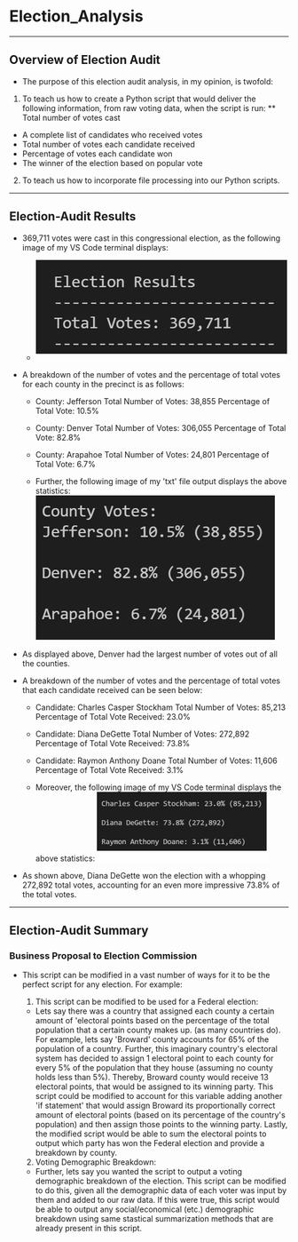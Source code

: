# Election_Analysis
---
## Overview of Election Audit 
* The purpose of this election audit analysis, in my opinion, is twofold: 
1. To teach us how to create a Python script that would deliver the following information, from raw voting data, when the script is run:
  ** Total number of votes cast
  * A complete list of candidates who received votes 
  * Total number of votes each candidate received
  * Percentage of votes each candidate won
  * The winner of the election based on popular vote
2. To teach us how to incorporate file processing into our Python scripts. 
---
## Election-Audit Results
* 369,711 votes were cast in this congressional election, as the following image of my VS Code terminal displays: 
  * ![](images/total_votes.png)
* A breakdown of the number of votes and the percentage of total votes for each county in the precinct is as follows:
  * County: Jefferson
    Total Number of Votes: 38,855
    Percentage of Total Vote: 10.5%
    
  * County: Denver
    Total Number of Votes: 306,055
    Percentage of Total Vote: 82.8%
    
  * County: Arapahoe
    Total Number of Votes: 24,801
    Percentage of Total Vote: 6.7%
    
  * Further, the following image of my 'txt' file output displays the above statistics:
    ![](images/county_vote_breakdown.png)
* As displayed above, Denver had the largest number of votes out of all the counties. 
* A breakdown of the number of votes and the percentage of total votes that each candidate received can be seen below:
  * Candidate: Charles Casper Stockham
    Total Number of Votes: 85,213
    Percentage of Total Vote Received: 23.0%
    
  * Candidate: Diana DeGette 
    Total Number of Votes: 272,892
    Percentage of Total Vote Received: 73.8%
    
  * Candidate: Raymon Anthony Doane
    Total Number of Votes: 11,606
    Percentage of Total Vote Received: 3.1%
  
  * Moreover, the following image of my VS Code terminal displays the above statistics:
    ![](images/candidate_breakdown.png)
    
* As shown above, Diana DeGette won the election with a whopping 272,892 total votes, accounting for an even more impressive 73.8% of the total votes.
---
## Election-Audit Summary
### Business Proposal to Election Commission
* This script can be modified in a vast number of ways for it to be the perfect script for any election. For example:
  1. This script can be modified to be used for a Federal election: 
    * Lets say there was a country that assigned each county a certain amount of 'electoral points     based on the percentage of the total population that a certain county makes up. (as many           countries do). For example, lets say 'Broward' county accounts for 65% of the population of a     country. Further, this imaginary country's electoral system has decided to assign 1 electoral     point to each county for every 5% of the population that they house (assuming no county holds     less than 5%). Thereby, Broward county would receive 13 electoral points, that would be           assigned to its winning party. This script could be modified to account for this variable         adding another 'if statement' that would assign Broward its proportionally correct amount of       electoral points (based on its percentage of the country's population) and then assign those       points to the winning party. Lastly, the modified script would be able to sum the                 electoral points to output which party has won the Federal election and provide a breakdown by     county.
  
  2. Voting Demographic Breakdown:
    * Further, lets say you wanted the script to output a voting demographic breakdown of the         election. This script can be modified to do this, given all the demographic data of each voter     was input by them and added to our raw data. If this were true, this script would be able to       output any social/economical (etc.) demographic breakdown using same stastical summarization       methods that are already present in this script.

    
